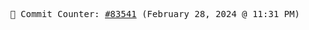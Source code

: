 <p align="center">
    <samp>
        📮 Commit Counter: <a href="https://github.com/Javascript-void0/Javascript-void0/commits/main">#83541</a> (February 28, 2024 @ 11:31 PM)
    </samp>
</p>